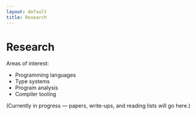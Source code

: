```yaml
---
layout: default
title: Research
---
```



# Research

Areas of interest:

- Programming languages
- Type systems
- Program analysis
- Compiler tooling

(Currently in progress — papers, write-ups, and reading lists will go here.)

